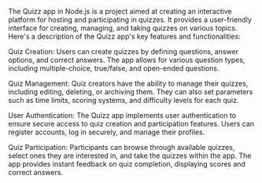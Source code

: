 The Quizz app in Node.js is a project aimed at creating an interactive platform for hosting and participating in quizzes. It provides a user-friendly interface for creating, managing, and taking quizzes on various topics. Here's a description of the Quizz app's key features and functionalities:

Quiz Creation: Users can create quizzes by defining questions, answer options, and correct answers. The app allows for various question types, including multiple-choice, true/false, and open-ended questions.

Quiz Management: Quiz creators have the ability to manage their quizzes, including editing, deleting, or archiving them. They can also set parameters such as time limits, scoring systems, and difficulty levels for each quiz.

User Authentication: The Quizz app implements user authentication to ensure secure access to quiz creation and participation features. Users can register accounts, log in securely, and manage their profiles.

Quiz Participation: Participants can browse through available quizzes, select ones they are interested in, and take the quizzes within the app. The app provides instant feedback on quiz completion, displaying scores and correct answers.
